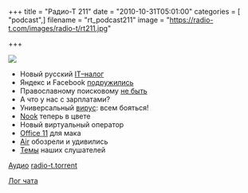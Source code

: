+++
title = "Радио-Т 211"
date = "2010-10-31T05:01:00"
categories = [ "podcast",]
filename = "rt_podcast211"
image = "https://radio-t.com/images/radio-t/rt211.jpg"

+++

![](https://radio-t.com/images/radio-t/rt211.jpg)

- Новый русский [IT–налог](http://www.opennet.ru/opennews/art.shtml?num=28399)
- Яндекс и Facebook [подружились](http://internetno.net/2010/10/28/yandeks-i-facebook-podruzhilis/)
- Православному поисковому [не быть](http://www.vedomosti.ru/newspaper/article/248490/antigoogle_otmenyaetsya#ixzz13XqnWvvr)
- А что у нас с зарплатами?
- Универсальный [вирус](http://www.osnews.com/story/23954/Java_Trojan_Attempts_to_Attack_Mac_OS_X_Fails): всем бояться!
- [Nook](http://www.engadget.com/2010/10/26/nook-color-first-hands-on/) теперь в цвете
- Новый виртуальный оператор
- [Office 11](http://www.engadget.com/2010/10/26/office-2011-for-mac-is-available-today-docx/) для мака
- [Air](http://reviews.cnet.com/laptops/apple-macbook-air/4505-3121_7-32818756.html) обозрели и удивились
- [Темы](http://radio-t.com/temi_dlja_vipuskov/temy-dlya-211/) наших слушателей

[Аудио](http://archive.rucast.net/radio-t/media/rt_podcast211.mp3)
[radio-t.torrent](http://www.radio-t.com/torrents/rt_podcast211.mp3.torrent)

[Лог чата](http://chat.radio-t.com/logs/radio-t-211.html)
<audio src="http://archive.rucast.net/radio-t/media/rt_podcast211.mp3" preload="none"></audio>